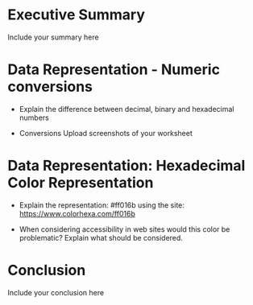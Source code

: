 # Executive Summary
Include your summary here

# Data Representation - Numeric conversions

* Explain the difference between decimal, binary and hexadecimal numbers 
 

* Conversions
Upload screenshots of your worksheet  

# Data Representation: Hexadecimal Color Representation 
 
* Explain the representation: #ff016b using the site: https://www.colorhexa.com/ff016b 
 
* When considering accessibility in web sites would this color be problematic? Explain what should be considered. 

# Conclusion
Include your conclusion here
